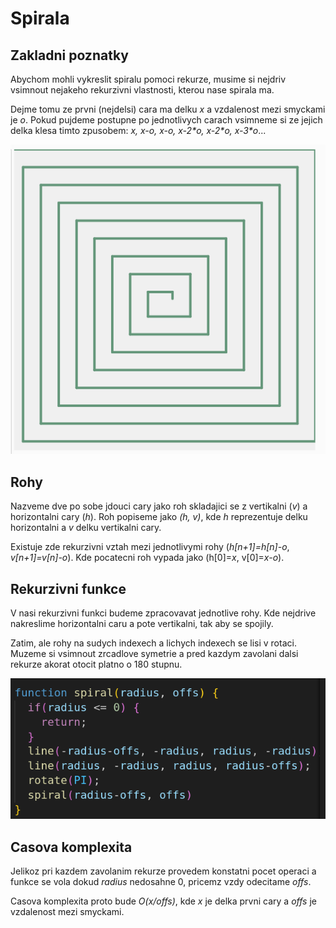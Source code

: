 # Spirala
## Zakladni poznatky 
Abychom mohli vykreslit spiralu pomoci rekurze, musime si nejdriv vsimnout nejakeho rekurzivni vlastnosti, kterou nase spirala ma.

Dejme tomu ze prvni (nejdelsi) cara ma delku *x* a vzdalenost mezi smyckami je *o*. Pokud pujdeme postupne po jednotlivych carach vsimneme si ze jejich delka klesa timto zpusobem: *x, x-o, x-o, x-2\*o, x-2\*o, x-3\*o*...

!["Spiral"](spiral.png)

## Rohy
Nazveme dve po sobe jdouci cary jako roh skladajici se z vertikalni (*v*) a horizontalni cary (*h*). Roh popiseme jako *(h, v)*, kde *h* reprezentuje delku horizontalni a *v* delku vertikalni cary.

Existuje zde rekurzivni vztah mezi jednotlivymi rohy (*h[n+1]=h[n]-o*, *v[n+1]=v[n]-o*). Kde pocatecni roh vypada jako (h[0]=*x*, v[0]=*x-o*).


## Rekurzivni funkce
V nasi rekurzivni funkci budeme zpracovavat jednotlive rohy. Kde nejdrive nakreslime horizontalni caru a pote vertikalni, tak aby se spojily.

Zatim, ale rohy na sudych indexech a lichych indexech se lisi v rotaci. Muzeme si vsimnout zrcadlove symetrie a pred kazdym zavolani dalsi rekurze akorat otocit platno o 180 stupnu.

!["Recursive function"](recursive_function.png)


## Casova komplexita
Jelikoz pri kazdem zavolanim rekurze provedem konstatni pocet operaci a funkce se vola dokud *radius* nedosahne 0, pricemz vzdy odecitame *offs*. 

Casova komplexita proto bude *O(x/offs)*, kde *x* je delka prvni cary a *offs* je vzdalenost mezi smyckami.